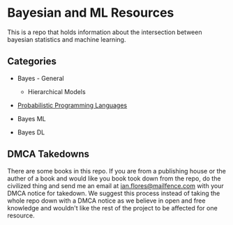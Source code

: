 # Bayesian and ML Resources

This is a repo that holds information about the intersection between bayesian statistics and machine learning.

## Categories

- Bayes - General
  - Hierarchical Models
  
- [Probabilistic Programming Languages](/ppls)
- Bayes ML
- Bayes DL
  
## DMCA Takedowns

There are some books in this repo. If you are from a publishing house or the auther of a book and would like you book took down from the repo, do the civilized thing and send me an email at ian.flores@mailfence.com with your DMCA notice for takedown. We suggest this process instead of taking the whole repo down with a DMCA notice as we believe in open and free knowledge and wouldn't like the rest of the project to be affected for one resource.
